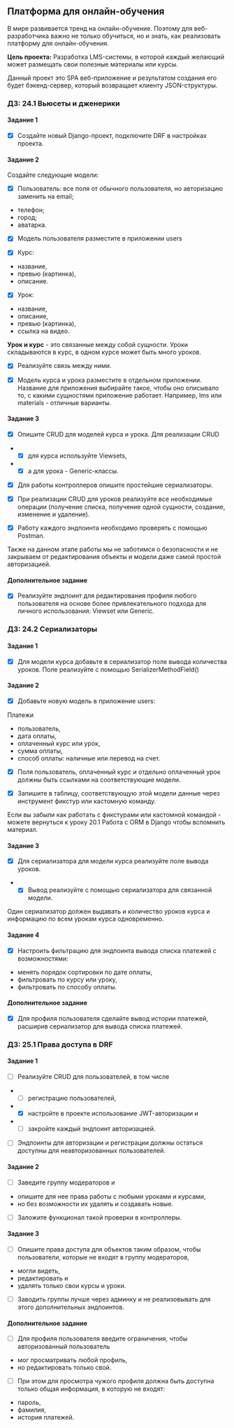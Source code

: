 ## Платформа для онлайн-обучения

В мире развивается тренд на онлайн-обучение. Поэтому для веб-разработчика важно не только обучиться, но и знать, 
как реализовать платформу для онлайн-обучения. 

**Цель проекта:** Разработка LMS-системы, в которой каждый желающий может размещать свои полезные материалы или курсы.

Данный проект это SPA веб-приложение и результатом создания его будет бэкенд-сервер, который возвращает клиенту 
JSON-структуры.


### ДЗ: 24.1 Вьюсеты и дженерики

#### Задание 1
- [x] Создайте новый Django-проект, подключите DRF в настройках проекта.

#### Задание 2
Создайте следующие модели:

- [x] Пользователь:
все поля от обычного пользователя, но авторизацию заменить на email; 
- телефон; 
- город; 
- аватарка.
- [x] Модель пользователя разместите в приложении users

- [x] Курс:
- название, 
- превью (картинка), 
- описание.

- [x] Урок:
- название, 
- описание, 
- превью (картинка), 
- ссылка на видео.

**Урок и курс** - это связанные между собой сущности. Уроки складываются в курс, в одном курсе может быть много уроков. 
- [x] Реализуйте связь между ними.

- [x] Модель курса и урока разместите в отдельном приложении. 
Название для приложения выбирайте такое, чтобы оно описывало то, с какими сущностями приложение работает. Например, 
lms или materials - отличные варианты.


#### Задание 3
- [x] Опишите CRUD для моделей курса и урока. 
Для реализации CRUD
- - [x] для курса используйте Viewsets, 
- - [x] а для урока - Generic-классы.

- [x] Для работы контроллеров опишите простейшие сериализаторы.

- [x] При реализации CRUD для уроков реализуйте все необходимые операции (получение списка, получение одной сущности, 
создание, изменение и удаление).

- [x] Работу каждого эндпоинта необходимо проверять с помощью Postman.

Также на данном этапе работы мы не заботимся о безопасности и не закрываем от редактирования объекты и модели даже 
самой простой авторизацией.


#### Дополнительное задание
- [x] Реализуйте эндпоинт для редактирования профиля любого пользователя на основе более привлекательного подхода для 
личного использования: Viewset или Generic.



### ДЗ: 24.2 Сериализаторы

#### Задание 1
- [x] Для модели курса добавьте в сериализатор поле вывода количества уроков. Поле реализуйте с помощью 
SerializerMethodField()


#### Задание 2
- [x] Добавьте новую модель в приложение users:

Платежи
- пользователь,
- дата оплаты, 
- оплаченный курс или урок, 
- сумма оплаты, 
- способ оплаты: наличные или перевод на счет.

- [x] Поля пользователь, оплаченный курс и отдельно оплаченный урок должны быть ссылками на соответствующие модели.

- [x] Запишите в таблицу, соответствующую этой модели данные через инструмент фикстур или кастомную команду.

Если вы забыли как работать с фикстурами или кастомной командой - можете вернуться к уроку 20.1 Работа с ORM в Django 
чтобы вспомнить материал.


#### Задание 3
- [x] Для сериализатора для модели курса реализуйте поле вывода уроков. 
- - [x] Вывод реализуйте с помощью сериализатора для связанной модели.

Один сериализатор должен выдавать и количество уроков курса и информацию по всем урокам курса одновременно.

#### Задание 4
- [x] Настроить фильтрацию для эндпоинта вывода списка платежей с возможностями:

- менять порядок сортировки по дате оплаты,
- фильтровать по курсу или уроку,
- фильтровать по способу оплаты.


#### Дополнительное задание
- [x] Для профиля пользователя сделайте вывод истории платежей, расширив сериализатор для вывода списка платежей.



### ДЗ: 25.1 Права доступа в DRF

#### Задание 1
- [ ] Реализуйте CRUD для пользователей, в том числе 
- - [ ] регистрацию пользователей, 
- - [x] настройте в проекте использование JWT-авторизации и 
- - [ ] закройте каждый эндпоинт авторизацией.

- [ ] Эндпоинты для авторизации и регистрации должны остаться доступны для неавторизованных пользователей.


#### Задание 2
- [ ] Заведите группу модераторов и 
- опишите для нее права работы с любыми уроками и курсами, 
- но без возможности их удалять и создавать новые. 

- [ ] Заложите функционал такой проверки в контроллеры.


#### Задание 3
- [ ] Опишите права доступа для объектов таким образом, чтобы пользователи, которые не входят в группу модераторов, 
- могли видеть, 
- редактировать и 
- удалять только свои курсы и уроки.

- [ ] Заводить группы лучше через админку и не реализовывать для этого дополнительных эндпоинтов.


#### Дополнительное задание
- [ ] Для профиля пользователя введите ограничения, чтобы авторизованный пользователь 
- мог просматривать любой профиль, 
- но редактировать только свой. 
- [ ] При этом для просмотра чужого профиля должна быть доступна только общая информация, в которую не входят: 
- пароль, 
- фамилия, 
- история платежей.

